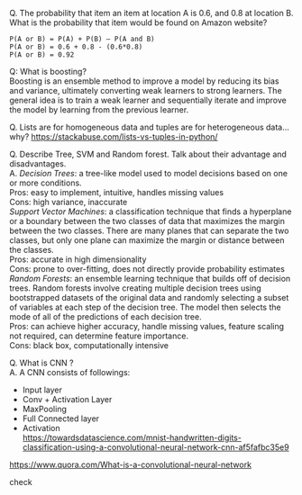 Q. The probability that item an item at location A is 0.6, and 0.8 at location B. What is the probability that item would be found on Amazon website?   
```
P(A or B) = P(A) + P(B) — P(A and B)
P(A or B) = 0.6 + 0.8 - (0.6*0.8)
P(A or B) = 0.92
```
Q: What is boosting?  
Boosting is an ensemble method to improve a model by reducing its bias and variance, ultimately converting weak learners to strong learners. The general idea is to train a weak learner and sequentially iterate and improve the model by learning from the previous learner. 

Q. Lists are for homogeneous data and tuples are for heterogeneous data… why?
https://stackabuse.com/lists-vs-tuples-in-python/


Q. Describe Tree, SVM and Random forest. Talk about their advantage and disadvantages.  
A. *Decision Trees*: a tree-like model used to model decisions based on one or more conditions.  
Pros: easy to implement, intuitive, handles missing values  
Cons: high variance, inaccurate  
*Support Vector Machines*: a classification technique that finds a hyperplane or a boundary between the two classes of data that maximizes the margin between the two classes. There are many planes that can separate the two classes, but only one plane can maximize the margin or distance between the classes.  
Pros: accurate in high dimensionality  
Cons: prone to over-fitting, does not directly provide probability estimates  
*Random Forests*: an ensemble learning technique that builds off of decision trees. Random forests involve creating multiple decision trees using bootstrapped datasets of the original data and randomly selecting a subset of variables at each step of the decision tree. The model then selects the mode of all of the predictions of each decision tree.  
Pros: can achieve higher accuracy, handle missing values, feature scaling not required, can determine feature importance.  
Cons: black box, computationally intensive


Q. What is CNN ?  
A. A CNN consists of followings:
* Input layer
* Conv + Activation Layer
* MaxPooling
* Full Connected layer
* Activation         
https://towardsdatascience.com/mnist-handwritten-digits-classification-using-a-convolutional-neural-network-cnn-af5fafbc35e9

https://www.quora.com/What-is-a-convolutional-neural-network






check

